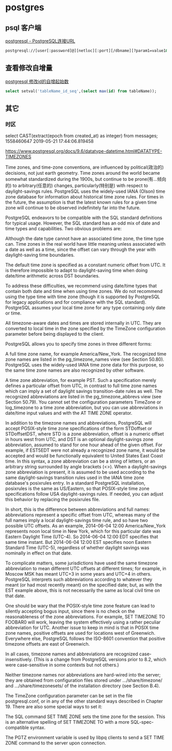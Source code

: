 # postgres

## psql 客户端

[postgresql - PostgreSQL连接URL](http://www.ojit.com/article/2597390)

```bash
postgresql://[user[:password]@][netloc][:port][/dbname][?param1=value1&...]
```

## 查看修改自增量

[postgresql 修改id的自增起始数](https://segmentfault.com/a/1190000000330941)

```sql
select setval('tableName_id_seq',(select max(id) from tableName));
```

## 其它

### 时区

select CAST(extract(epoch from created_at) as integer) from messages;
1558460647
2019-05-21 17:44:06.819458

https://www.postgresql.org/docs/9.6/datatype-datetime.html#DATATYPE-TIMEZONES

Time zones, and time-zone conventions, are influenced by political(政治的) decisions, not just earth geometry. Time zones around the world became somewhat standardized during the 1900s, but continue to be prone(有…倾向的) to arbitrary(任意的) changes, particularly(特别是) with respect to daylight-savings rules. PostgreSQL uses the widely-used IANA (Olson) time zone database for information about historical time zone rules. For times in the future, the assumption is that the latest known rules for a given time zone will continue to be observed indefinitely far into the future.

PostgreSQL endeavors to be compatible with the SQL standard definitions for typical usage. 
However, the SQL standard has an odd mix of date and time types and capabilities. Two obvious problems are:

Although the date type cannot have an associated time zone, the time type can. Time zones in the real world have little meaning unless associated with a date as well as a time, since the offset can vary through the year with daylight-saving time boundaries.

The default time zone is specified as a constant numeric offset from UTC. It is therefore impossible to adapt to daylight-saving time when doing date/time arithmetic across DST boundaries.

To address these difficulties, we recommend using date/time types that contain both date and time when using time zones. We do not recommend using the type time with time zone (though it is supported by PostgreSQL for legacy applications and for compliance with the SQL standard). PostgreSQL assumes your local time zone for any type containing only date or time.

All timezone-aware dates and times are stored internally in UTC. They are converted to local time in the zone specified by the TimeZone configuration parameter before being displayed to the client.

PostgreSQL allows you to specify time zones in three different forms:

A full time zone name, for example America/New_York. The recognized time zone names are listed in the pg_timezone_names view (see Section 50.80). PostgreSQL uses the widely-used IANA time zone data for this purpose, so the same time zone names are also recognized by other software.

A time zone abbreviation, for example PST. Such a specification merely defines a particular offset from UTC, in contrast to full time zone names which can imply a set of daylight savings transition-date rules as well. The recognized abbreviations are listed in the pg_timezone_abbrevs view (see Section 50.79). You cannot set the configuration parameters TimeZone or log_timezone to a time zone abbreviation, but you can use abbreviations in date/time input values and with the AT TIME ZONE operator.

In addition to the timezone names and abbreviations, PostgreSQL will accept POSIX-style time zone specifications of the form STDoffset or STDoffsetDST, where STD is a zone abbreviation, offset is a numeric offset in hours west from UTC, and DST is an optional daylight-savings zone abbreviation, assumed to stand for one hour ahead of the given offset. For example, if EST5EDT were not already a recognized zone name, it would be accepted and would be functionally equivalent to United States East Coast time. In this syntax, a zone abbreviation can be a string of letters, or an arbitrary string surrounded by angle brackets (<>). When a daylight-savings zone abbreviation is present, it is assumed to be used according to the same daylight-savings transition rules used in the IANA time zone database's posixrules entry. In a standard PostgreSQL installation, posixrules is the same as US/Eastern, so that POSIX-style time zone specifications follow USA daylight-savings rules. If needed, you can adjust this behavior by replacing the posixrules file.

In short, this is the difference between abbreviations and full names: abbreviations represent a specific offset from UTC, whereas many of the full names imply a local daylight-savings time rule, and so have two possible UTC offsets. As an example, 2014-06-04 12:00 America/New_York represents noon local time in New York, which for this particular date was Eastern Daylight Time (UTC-4). So 2014-06-04 12:00 EDT specifies that same time instant. But 2014-06-04 12:00 EST specifies noon Eastern Standard Time (UTC-5), regardless of whether daylight savings was nominally in effect on that date.

To complicate matters, some jurisdictions have used the same timezone abbreviation to mean different UTC offsets at different times; for example, in Moscow MSK has meant UTC+3 in some years and UTC+4 in others. PostgreSQL interprets such abbreviations according to whatever they meant (or had most recently meant) on the specified date; but, as with the EST example above, this is not necessarily the same as local civil time on that date.

One should be wary that the POSIX-style time zone feature can lead to silently accepting bogus input, since there is no check on the reasonableness of the zone abbreviations. For example, SET TIMEZONE TO FOOBAR0 will work, leaving the system effectively using a rather peculiar abbreviation for UTC. Another issue to keep in mind is that in POSIX time zone names, positive offsets are used for locations west of Greenwich. Everywhere else, PostgreSQL follows the ISO-8601 convention that positive timezone offsets are east of Greenwich.

In all cases, timezone names and abbreviations are recognized case-insensitively. (This is a change from PostgreSQL versions prior to 8.2, which were case-sensitive in some contexts but not others.)

Neither timezone names nor abbreviations are hard-wired into the server; they are obtained from configuration files stored under .../share/timezone/ and .../share/timezonesets/ of the installation directory (see Section B.4).

The TimeZone configuration parameter can be set in the file postgresql.conf, or in any of the other standard ways described in Chapter 19. There are also some special ways to set it:

The SQL command SET TIME ZONE sets the time zone for the session. This is an alternative spelling of SET TIMEZONE TO with a more SQL-spec-compatible syntax.

The PGTZ environment variable is used by libpq clients to send a SET TIME ZONE command to the server upon connection.